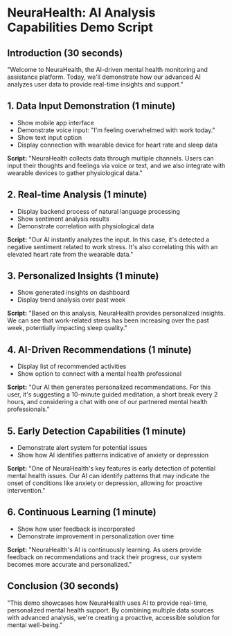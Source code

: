 # NeuraHealth: AI Analysis Capabilities Demo Script

## Introduction (30 seconds)
"Welcome to NeuraHealth, the AI-driven mental health monitoring and assistance platform. Today, we'll demonstrate how our advanced AI analyzes user data to provide real-time insights and support."

## 1. Data Input Demonstration (1 minute)

- Show mobile app interface
- Demonstrate voice input: "I'm feeling overwhelmed with work today."
- Show text input option
- Display connection with wearable device for heart rate and sleep data

**Script:** "NeuraHealth collects data through multiple channels. Users can input their thoughts and feelings via voice or text, and we also integrate with wearable devices to gather physiological data."

## 2. Real-time Analysis (1 minute)

- Display backend process of natural language processing
- Show sentiment analysis results
- Demonstrate correlation with physiological data

**Script:** "Our AI instantly analyzes the input. In this case, it's detected a negative sentiment related to work stress. It's also correlating this with an elevated heart rate from the wearable data."

## 3. Personalized Insights (1 minute)

- Show generated insights on dashboard
- Display trend analysis over past week

**Script:** "Based on this analysis, NeuraHealth provides personalized insights. We can see that work-related stress has been increasing over the past week, potentially impacting sleep quality."

## 4. AI-Driven Recommendations (1 minute)

- Display list of recommended activities
- Show option to connect with a mental health professional

**Script:** "Our AI then generates personalized recommendations. For this user, it's suggesting a 10-minute guided meditation, a short break every 2 hours, and considering a chat with one of our partnered mental health professionals."

## 5. Early Detection Capabilities (1 minute)

- Demonstrate alert system for potential issues
- Show how AI identifies patterns indicative of anxiety or depression

**Script:** "One of NeuraHealth's key features is early detection of potential mental health issues. Our AI can identify patterns that may indicate the onset of conditions like anxiety or depression, allowing for proactive intervention."

## 6. Continuous Learning (1 minute)

- Show how user feedback is incorporated
- Demonstrate improvement in personalization over time

**Script:** "NeuraHealth's AI is continuously learning. As users provide feedback on recommendations and track their progress, our system becomes more accurate and personalized."

## Conclusion (30 seconds)
"This demo showcases how NeuraHealth uses AI to provide real-time, personalized mental health support. By combining multiple data sources with advanced analysis, we're creating a proactive, accessible solution for mental well-being."

